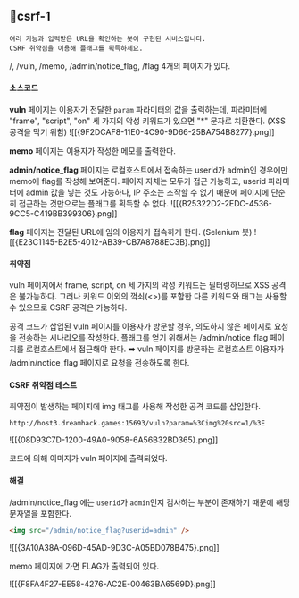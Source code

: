 ## 📍csrf-1

```
여러 기능과 입력받은 URL을 확인하는 봇이 구현된 서비스입니다.
CSRF 취약점을 이용해 플래그를 획득하세요.
```

/, /vuln, /memo, /admin/notice_flag, /flag 4개의 페이지가 있다.


#### 소스코드

**vuln** 페이지는 이용자가 전달한 `param` 파라미터의 값을 출력하는데, 파라미터에 "frame", "script", "on" 세 가지의 악성 키워드가 있으면 "\*" 문자로 치환한다.
(XSS 공격을 막기 위함)
![[{9F2DCAF8-11E0-4C90-9D66-25BA754B8277}.png]]

**memo** 페이지는 이용자가 작성한 메모를 출력한다.

**admin/notice_flag** 페이지는 로컬호스트에서 접속하는 userid가 admin인 경우에만 memo에 flag를 작성해 보여준다.
페이지 자체는 모두가 접근 가능하고, userid 파라미터에 admin 값을 넣는 것도 가능하나, IP 주소는 조작할 수 없기 때문에 페이지에 단순히 접근하는 것만으로는 플래그를 획득할 수 없다.
![[{B25322D2-2EDC-4536-9CC5-C419BB399306}.png]]

**flag** 페이지는 전달된 URL에 임의 이용자가 접속하게 한다.
(Selenium 봇)
![[{E23C1145-B2E5-4012-AB39-CB7A8788EC3B}.png]]



#### 취약점

vuln 페이지에서 frame, script, on 세 가지의 악성 키워드는 필터링하므로 XSS 공격은 불가능하다.
그러나 키워드 이외의 꺽쇠(<>)를 포함한 다른 키워드와 태그는 사용할 수 있으므로 CSRF 공격은 가능하다.

공격 코드가 삽입된 vuln 페이지를 이용자가 방문할 경우, 의도하지 않은 페이지로 요청을 전송하는 시나리오를 작성한다.
플래그를 얻기 위해서는 /admin/notice_flag 페이지를 로컬호스트에서 접근해야 한다.
➡️ vuln 페이지를 방문하는 로컬호스트 이용자가 /admin/notice_flag 페이지로 요청을 전송하도록 한다.


#### CSRF 취약점 테스트

취약점이 발생하는 페이지에 img 태그를 사용해 작성한 공격 코드를 삽입한다.

```
http://host3.dreamhack.games:15693/vuln?param=%3Cimg%20src=1/%3E
```

![[{08D93C7D-1200-49A0-9058-6A56B32BD365}.png]]

코드에 의해 이미지가 vuln 페이지에 출력되었다.


#### 해결

/admin/notice_flag 에는 `userid`가 `admin`인지 검사하는 부분이 존재하기 때문에 해당 문자열을 포함한다.

```html
<img src="/admin/notice_flag?userid=admin" />
```

![[{3A10A38A-096D-45AD-9D3C-A05BD078B475}.png]]

memo 페이지에 가면 FLAG가 출력되어 있다.

![[{F8FA4F27-EE58-4276-AC2E-00463BA6569D}.png]]
